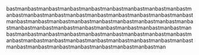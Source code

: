 bastmanbastmanbastmanbastmanbastmanbastmanbastmanbastmanbastmanbastmanbastmanbastmanbastmanbastmanbastmanbastmanbastmanbastmanbastmanbastmanbastmanbastmanbastmanbastmanbastmanbastmanbastmanbastmanbastmanbastmanbastmanbastmanbastmanbastmanbastmanbastmanbastmanbastmanbastmanbastmanbastmanbastmanbastmanbastmanbastmanbastmanbastmanbastmanbastmanbastmanbastmanbastmanbastmanbastmanbastmanbastmanbastmanbastmanbastmanbastman
